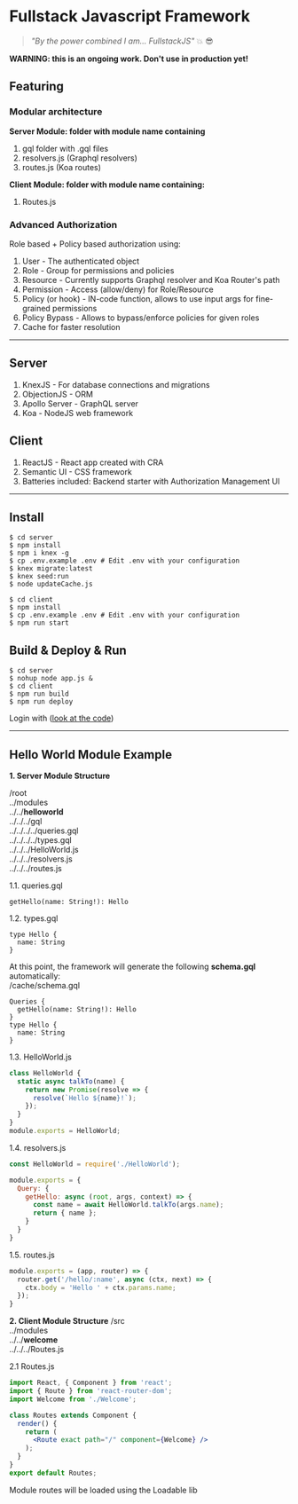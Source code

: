 # Fullstack Javascript Framework

> *"By the power combined I am... FullstackJS"* :boom: :sunglasses:

**WARNING: this is an ongoing work. Don't use in production yet!**

## Featuring

### Modular architecture
**Server Module: folder with module name containing**
1. gql folder with .gql files
2. resolvers.js (Graphql resolvers)
3. routes.js (Koa routes)

**Client Module: folder with module name containing:**
1. Routes.js

### Advanced Authorization
Role based + Policy based authorization using:
1. User - The authenticated object
2. Role - Group for permissions and policies
3. Resource - Currently supports Graphql resolver and Koa Router's path
4. Permission - Access (allow/deny) for Role/Resource
5. Policy (or hook) - IN-code function, allows to use input args for fine-grained permissions
6. Policy Bypass - Allows to bypass/enforce policies for given roles
7. Cache for faster resolution
---

## Server
1. KnexJS - For database connections and migrations
2. ObjectionJS - ORM
3. Apollo Server - GraphQL server
4. Koa - NodeJS web framework

## Client
1. ReactJS - React app created with CRA
2. Semantic UI - CSS framework
3. Batteries included: Backend starter with Authorization Management UI
---

## Install
```shell
$ cd server
$ npm install
$ npm i knex -g
$ cp .env.example .env # Edit .env with your configuration
$ knex migrate:latest
$ knex seed:run
$ node updateCache.js

$ cd client
$ npm install
$ cp .env.example .env # Edit .env with your configuration
$ npm run start
```

## Build & Deploy & Run
```shell
$ cd server
$ nohup node app.js &
$ cd client
$ npm run build
$ npm run deploy
```

Login with ([look at the code](./server/seeds/02_users.js#L14))

---

## Hello World Module Example

**1. Server Module Structure**

/root  
../modules  
../../**helloworld**  
../../../gql  
../../../../queries.gql  
../../../../types.gql  
../../../HelloWorld.js  
../../../resolvers.js  
../../../routes.js  

1.1. queries.gql
```gql
getHello(name: String!): Hello
```

1.2. types.gql
```gql
type Hello {
  name: String
}
```

At this point, the framework will generate the following **schema.gql** automatically:  
/cache/schema.gql  
```gql
Queries {
  getHello(name: String!): Hello
}
type Hello {
  name: String
}
```

1.3. HelloWorld.js
```js
class HelloWorld {
  static async talkTo(name) {
    return new Promise(resolve => {
      resolve(`Hello ${name}!`);
    });
  }
}
module.exports = HelloWorld;
```

1.4. resolvers.js
```js
const HelloWorld = require('./HelloWorld');

module.exports = {
  Query: {
    getHello: async (root, args, context) => {
      const name = await HelloWorld.talkTo(args.name);
      return { name };
    }
  }
}
```

1.5. routes.js
```js
module.exports = (app, router) => {
  router.get('/hello/:name', async (ctx, next) => {
    ctx.body = 'Hello ' + ctx.params.name;
  });
}
```


**2. Client Module Structure**
/src  
../modules  
../../**welcome**  
../../../Routes.js  
  
2.1 Routes.js  
```jsx
import React, { Component } from 'react';
import { Route } from 'react-router-dom';
import Welcome from './Welcome';

class Routes extends Component {
  render() {
    return (
      <Route exact path="/" component={Welcome} />
    );
  }
}
export default Routes;
```
Module routes will be loaded using the Loadable lib
